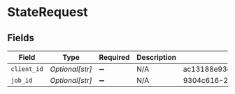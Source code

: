 # StateRequest


## Fields

| Field                                                            | Type                                                             | Required                                                         | Description                                                      | Example                                                          |
| ---------------------------------------------------------------- | ---------------------------------------------------------------- | ---------------------------------------------------------------- | ---------------------------------------------------------------- | ---------------------------------------------------------------- |
| `client_id`                                                      | *Optional[str]*                                                  | :heavy_minus_sign:                                               | N/A                                                              | ac13188e93c97a9c2e7cf8e86c7313156a73436036f30da1ececc2ce79f9ea51 |
| `job_id`                                                         | *Optional[str]*                                                  | :heavy_minus_sign:                                               | N/A                                                              | 9304c616-291f-41ad-b862-54e133c0149e                             |